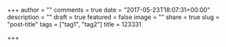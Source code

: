 +++
author = ""
comments = true
date = "2017-05-23T18:07:31+00:00"
description = ""
draft = true
featured = false
image = ""
share = true
slug = "post-title"
tags = ["tag1", "tag2"]
title = 123331

+++
